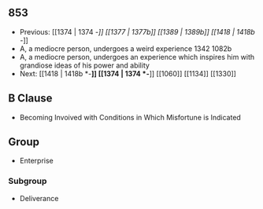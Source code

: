 ## 853
- Previous: [[1374 | 1374 -*]] [[1377 | 1377b]] [[1389 | 1389b]] [[1418 | 1418b -*]] 
- A, a mediocre person, undergoes a weird experience 1342 1082b
- A, a mediocre person, undergoes an experience which inspires him with grandiose ideas of his power and ability
- Next: [[1418 | 1418b *-**]] [[1374 | 1374 *-**]] [[1060]] [[1134]] [[1330]] 

## B Clause
- Becoming Invoived with Conditions in Which Misfortune is Indicated

## Group
- Enterprise

### Subgroup
- Deliverance

